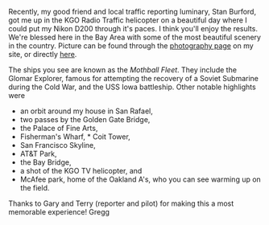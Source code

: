 Recently, my good friend and local traffic reporting luminary, Stan Burford, got me up in the KGO Radio Traffic helicopter on a beautiful day where I could put my Nikon D200 through it's paces. I think you'll enjoy the results. We're blessed here in the Bay Area with some of the most beautiful scenery in the country. Picture can be found through the [photography page][1] on my site, or directly [here][2].

The ships you see are known as the *Mothball Fleet*. They include the Glomar Explorer, famous for attempting the recovery of a Soviet Submarine during the Cold War, and the USS Iowa battleship. Other notable highlights were

*   an orbit around my house in San Rafael,
*   two passes by the Golden Gate Bridge,
*   the Palace of Fine Arts,
*   Fisherman's Wharf, * Coit Tower,
*   San Francisco Skyline,
*   AT&T Park,
*   the Bay Bridge,
*   a shot of the KGO TV helicopter, and
*   McAfee park, home of the Oakland A's, who you can see warming up on the field.

Thanks to Gary and Terry (reporter and pilot) for making this a most memorable experience! Gregg

 [1]: /pages/photography
 [2]: https://dl.dropboxusercontent.com/u/90616964/Above%20the%20Bay%20Area/index.html